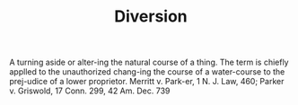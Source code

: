 ---
title: Diversion
letter: D
permalink: "/definitions/bld-diversion.html"
body: A turning aside or alter-ing the natural course of a thing. The term is chiefly
  applled to the unauthorized chang-ing the course of a water-course to the prej-udice
  of a lower proprietor. Merritt v. Park-er, 1 N. J. Law, 460; Parker v. Griswold,
  17 Conn. 299, 42 Am. Dec. 739
published_at: '2018-07-07'
source: Black's Law Dictionary 2nd Ed (1910)
layout: post
---